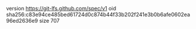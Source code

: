 version https://git-lfs.github.com/spec/v1
oid sha256:c83e94ce485bed61724d0c874b44f33b202f241e3b0b6afe0602ea96ed2636e9
size 707
